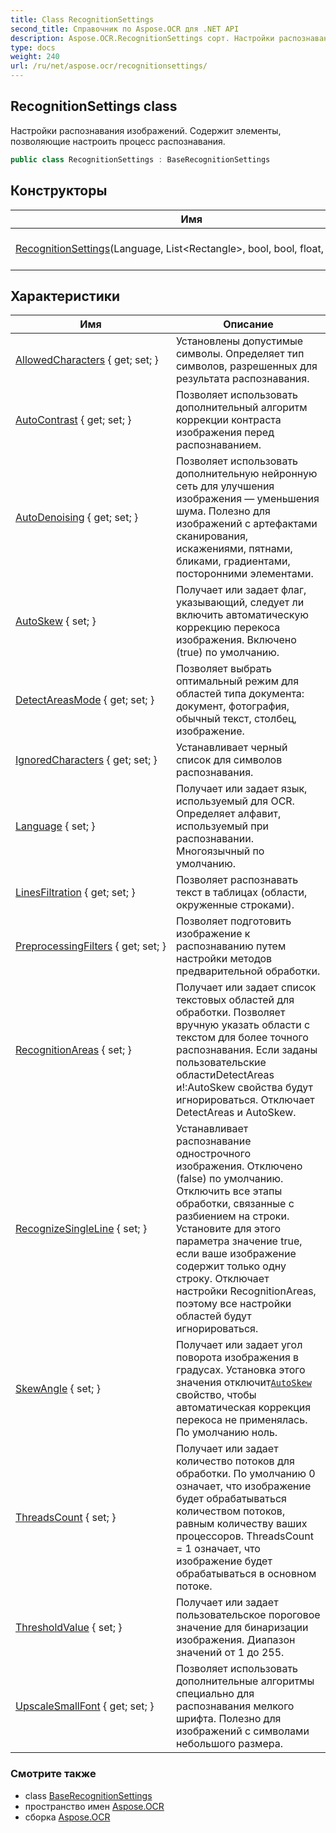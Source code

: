 ```yaml
---
title: Class RecognitionSettings
second_title: Справочник по Aspose.OCR для .NET API
description: Aspose.OCR.RecognitionSettings сорт. Настройки распознавания изображений. Содержит элементы позволяющие настроить процесс распознавания.
type: docs
weight: 240
url: /ru/net/aspose.ocr/recognitionsettings/
---
```

## RecognitionSettings class

Настройки распознавания изображений. Содержит элементы, позволяющие настроить процесс распознавания.

```csharp
public class RecognitionSettings : BaseRecognitionSettings
```

## Конструкторы

| Имя | Описание |
| --- | --- |
| [RecognitionSettings](recognitionsettings/)(Language, List&lt;Rectangle&gt;, bool, bool, float, bool, int) | Инициализирует новый экземпляр`RecognitionSettings`класс с полным набором свойств. |

## Характеристики

| Имя | Описание |
| --- | --- |
| [AllowedCharacters](../../aspose.ocr/baserecognitionsettings/allowedcharacters/) { get; set; } | Установлены допустимые символы. Определяет тип символов, разрешенных для результата распознавания. |
| [AutoContrast](../../aspose.ocr/baserecognitionsettings/autocontrast/) { get; set; } | Позволяет использовать дополнительный алгоритм коррекции контраста изображения перед распознаванием. |
| [AutoDenoising](../../aspose.ocr/baserecognitionsettings/autodenoising/) { get; set; } | Позволяет использовать дополнительную нейронную сеть для улучшения изображения — уменьшения шума. Полезно для изображений с артефактами сканирования, искажениями, пятнами, бликами, градиентами, посторонними элементами. |
| [AutoSkew](../../aspose.ocr/baserecognitionsettings/autoskew/) { set; } | Получает или задает флаг, указывающий, следует ли включить автоматическую коррекцию перекоса изображения. Включено (true) по умолчанию. |
| [DetectAreasMode](../../aspose.ocr/baserecognitionsettings/detectareasmode/) { get; set; } | Позволяет выбрать оптимальный режим для областей типа документа: документ, фотография, обычный текст, столбец, изображение. |
| [IgnoredCharacters](../../aspose.ocr/baserecognitionsettings/ignoredcharacters/) { get; set; } | Устанавливает черный список для символов распознавания. |
| [Language](../../aspose.ocr/baserecognitionsettings/language/) { set; } | Получает или задает язык, используемый для OCR.  Определяет алфавит, используемый при распознавании. Многоязычный по умолчанию. |
| [LinesFiltration](../../aspose.ocr/baserecognitionsettings/linesfiltration/) { get; set; } | Позволяет распознавать текст в таблицах (области, окруженные строками). |
| [PreprocessingFilters](../../aspose.ocr/baserecognitionsettings/preprocessingfilters/) { get; set; } | Позволяет подготовить изображение к распознаванию путем настройки методов предварительной обработки. |
| [RecognitionAreas](../../aspose.ocr/recognitionsettings/recognitionareas/) { set; } | Получает или задает список текстовых областей для обработки.  Позволяет вручную указать области с текстом для более точного распознавания. Если заданы пользовательские областиDetectAreas и!:AutoSkew свойства будут игнорироваться.  Отключает DetectAreas и AutoSkew. |
| [RecognizeSingleLine](../../aspose.ocr/recognitionsettings/recognizesingleline/) { set; } | Устанавливает распознавание однострочного изображения. Отключено (false) по умолчанию. Отключить все этапы обработки, связанные с разбиением на строки. Установите для этого параметра значение true, если ваше изображение содержит только одну строку. Отключает настройки RecognitionAreas, поэтому все настройки областей будут игнорироваться. |
| [SkewAngle](../../aspose.ocr/baserecognitionsettings/skewangle/) { set; } | Получает или задает угол поворота изображения в градусах.  Установка этого значения отключит[`AutoSkew`](../baserecognitionsettings/autoskew/) свойство, чтобы автоматическая коррекция перекоса не применялась. По умолчанию ноль. |
| [ThreadsCount](../../aspose.ocr/baserecognitionsettings/threadscount/) { set; } | Получает или задает количество потоков для обработки. По умолчанию 0 означает, что изображение будет обрабатываться количеством потоков, равным количеству ваших процессоров. ThreadsCount = 1 означает, что изображение будет обрабатываться в основном потоке. |
| [ThresholdValue](../../aspose.ocr/baserecognitionsettings/thresholdvalue/) { set; } | Получает или задает пользовательское пороговое значение для бинаризации изображения. Диапазон значений от 1 до 255. |
| [UpscaleSmallFont](../../aspose.ocr/baserecognitionsettings/upscalesmallfont/) { get; set; } | Позволяет использовать дополнительные алгоритмы специально для распознавания мелкого шрифта. Полезно для изображений с символами небольшого размера. |

### Смотрите также

* class [BaseRecognitionSettings](../baserecognitionsettings/)
* пространство имен [Aspose.OCR](../../aspose.ocr/)
* сборка [Aspose.OCR](../../)


